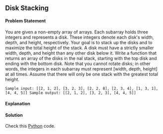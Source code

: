 ## Disk Stacking

#### Problem Statement


You are given a non-empty array of arrays. Each subarray holds three integers and represents a disk. These
integers denote each disk's width, depth, and height, respectively. Your goal is to stack up the disks and to
maximize the total height of the stack. A disk must have a strictly smaller width, depth, and height than any
other disk below it. Write a function that returns an array of the disks in the nal stack, starting with the top
disk and ending with the bottom disk. Note that you cannot rotate disks; in other words, the integers in each
subarray must represent [width, depth, height] at all times. Assume that there will only be one stack with the
greatest total height.

`
Sample input: [[2, 1, 2], [3, 2, 3], [2, 2, 8], [2, 3, 4], [1, 3, 1], [4, 4, 5]]
Sample output: [[2, 1, 2], [3, 2, 3], [4, 4, 5]]
`


#### Explanation



#### Solution

Check this [Python](../python/Disk_Stacking.py) code.

